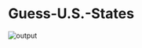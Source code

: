 # Guess-U.S.-States

![output](https://user-images.githubusercontent.com/114730258/200141738-3276bd64-c6b9-4edd-ab30-6b3d99feac24.gif)

